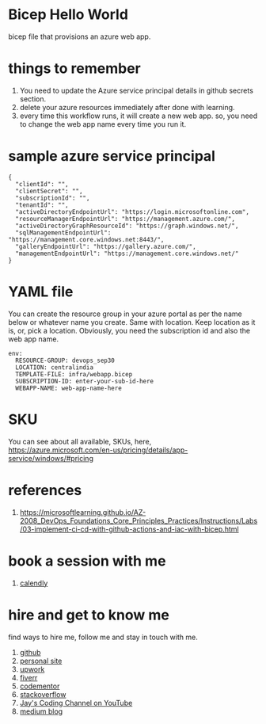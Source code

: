 # Bicep Hello World

bicep file that provisions an azure web app.

# things to remember

1. You need to update the Azure service principal details in github secrets section. 
1. delete your azure resources immediately after done with learning.
1. every time this workflow runs, it will create a new web app. so, you need to change the web app name every time you run it. 

# sample azure service principal

```
{
  "clientId": "",
  "clientSecret": "",
  "subscriptionId": "",
  "tenantId": "",
  "activeDirectoryEndpointUrl": "https://login.microsoftonline.com",
  "resourceManagerEndpointUrl": "https://management.azure.com/",
  "activeDirectoryGraphResourceId": "https://graph.windows.net/",
  "sqlManagementEndpointUrl": "https://management.core.windows.net:8443/",
  "galleryEndpointUrl": "https://gallery.azure.com/",
  "managementEndpointUrl": "https://management.core.windows.net/"
}
```

# YAML file

You can create the resource group in your azure portal as per the name below or whatever name you create. Same with location. Keep location as it is, or, pick a location. Obviously, you need the subscription id and also the web app name.

```
env:
  RESOURCE-GROUP: devops_sep30
  LOCATION: centralindia
  TEMPLATE-FILE: infra/webapp.bicep
  SUBSCRIPTION-ID: enter-your-sub-id-here
  WEBAPP-NAME: web-app-name-here
```

# SKU

You can see about all available, SKUs, here, https://azure.microsoft.com/en-us/pricing/details/app-service/windows/#pricing 

# references

1. https://microsoftlearning.github.io/AZ-2008_DevOps_Foundations_Core_Principles_Practices/Instructions/Labs/03-implement-ci-cd-with-github-actions-and-iac-with-bicep.html

# book a session with me

1. [calendly](https://calendly.com/jaycodingtutor/30min)

# hire and get to know me

find ways to hire me, follow me and stay in touch with me.

1. [github](https://github.com/Jay-study-nildana)
1. [personal site](https://thechalakas.com)
1. [upwork](https://www.upwork.com/fl/vijayasimhabr)
1. [fiverr](https://www.fiverr.com/jay_codeguy)
1. [codementor](https://www.codementor.io/@vijayasimhabr)
1. [stackoverflow](https://stackoverflow.com/users/5338888/jay)
1. [Jay's Coding Channel on YouTube](https://www.youtube.com/channel/UCJJVulg4J7POMdX0veuacXw/)
1. [medium blog](https://medium.com/@vijayasimhabr)
